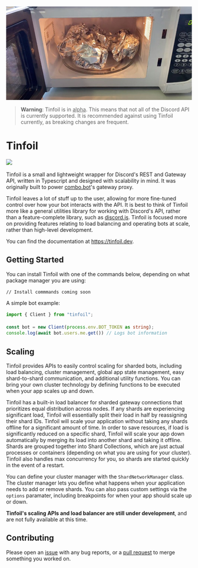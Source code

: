![Tinfoil Logo](assets/tinfoil.jpeg "Tinfoil Logo")


> **Warning**: Tinfoil is in <ins>alpha</ins>. This means that not all of the Discord API is currently supported. It is recommended against using Tinfoil currently, as breaking changes are frequent.

# Tinfoil
[![](https://dcbadge.vercel.app/api/server/CXhCTscDfc)](https://discord.gg/CXhCTscDfc)


Tinfoil is a small and lightweight wrapper for Discord's REST and Gateway API, written in Typescript and designed with scalability in mind. It was originally built to power [combo.bot](https://discord.gg/J3rYDmbjU4)'s gateway proxy.

Tinfoil leaves a lot of stuff up to the user, allowing for more fine-tuned control over how your bot interacts with the API. It is best to think of Tinfoil more like a general utilities library for working with Discord's API, rather than a feature-complete library, such as [discord.js](https://discord.js.org). Tinfoil is focused more on providing features relating to load balancing and operating bots at scale, rather than high-level development.

You can find the documentation at https://tinfoil.dev.

## Getting Started
You can install Tinfoil with one of the commands below, depending on what package manager you are using:
```
// Install commmands coming soon
```

A simple bot example:
```ts
import { Client } from "tinfoil";

const bot = new Client(process.env.BOT_TOKEN as string);
console.log(await bot.users.me.get()) // Logs bot information
```

## Scaling

Tinfoil provides APIs to easily control scaling for sharded bots, including load balancing, cluster management, global app state management, easy shard-to-shard communication, and additional utility functions. You can bring your own cluster technology by defining functions to be executed when your app scales up and down.

Tinfoil has a built-in load balancer for sharded gateway connections that prioritizes equal distribution across nodes. If any shards are experiencing significant load, Tinfoil will essentially split their load in half by reassigning their shard IDs. Tinfoil will scale your application without taking any shards offline for a significant amount of time. In order to save resources, if load is significantly reduced on a specific shard, Tinfoil will scale your app down automatically by merging its load into another shard and taking it offline. Shards are grouped together into Shard Collections, which are just actual processes or containers (depending on what you are using for your cluster). Tinfoil also handles max concurrency for you, so shards are started quickly in the event of a restart.

You can define your cluster manager with the `ShardNetworkManager` class. The cluster manager lets you define what happens when your application needs to add or remove shards. You can also pass custom settings via the `options` paramater, including breakpoints for when your app should scale up or down.

**Tinfoil's scaling APIs and load balancer are still under development**, and are not fully available at this time.

## Contributing

Please open an [issue](https://github.com/bremea/tinfoil/issues/new) with any bug reports, or a [pull request](https://github.com/bremea/tinfoil/compare) to merge something you worked on.
